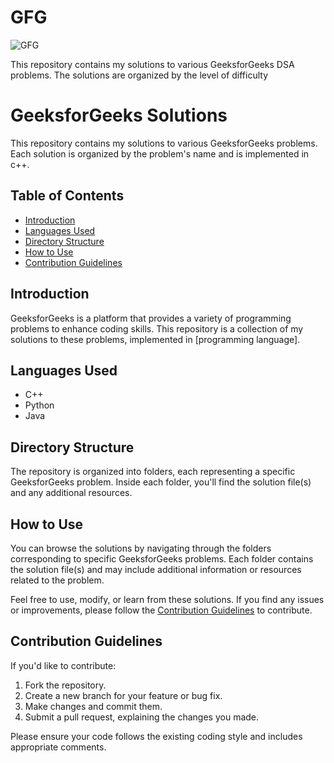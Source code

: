 # GFG


![GFG](https://socialify.git.ci/neerajcodes888/GFG/image?description=1&descriptionEditable=Welcome%20to%20my%20GeeksforGeeks%20Data%20Structures%20and%20Algorithms%20(DSA)%20solutions%20repository!%20%F0%9F%8C%9F%20Explore%20a%20diverse%20range%20of%20solutions%20to%20GFG%20%20problems&font=Rokkitt&language=1&name=1&owner=1&pattern=Solid&stargazers=1&theme=Dark)


This repository contains my solutions to various GeeksforGeeks DSA problems. The solutions are organized by the level of difficulty
# GeeksforGeeks Solutions

This repository contains my solutions to various GeeksforGeeks problems. Each solution is organized by the problem's name and is implemented in c++.

## Table of Contents

- [Introduction](#introduction)
- [Languages Used](#languages-used)
- [Directory Structure](#directory-structure)
- [How to Use](#how-to-use)
- [Contribution Guidelines](#contribution-guidelines)


## Introduction

GeeksforGeeks is a platform that provides a variety of programming problems to enhance coding skills. This repository is a collection of my solutions to these problems, implemented in [programming language].

## Languages Used

- C++
- Python
- Java


## Directory Structure

The repository is organized into folders, each representing a specific GeeksforGeeks problem. Inside each folder, you'll find the solution file(s) and any additional resources.


## How to Use

You can browse the solutions by navigating through the folders corresponding to specific GeeksforGeeks problems. Each folder contains the solution file(s) and may include additional information or resources related to the problem.

Feel free to use, modify, or learn from these solutions. If you find any issues or improvements, please follow the [Contribution Guidelines](#contribution-guidelines) to contribute.

## Contribution Guidelines

If you'd like to contribute:

1. Fork the repository.
2. Create a new branch for your feature or bug fix.
3. Make changes and commit them.
4. Submit a pull request, explaining the changes you made.

Please ensure your code follows the existing coding style and includes appropriate comments.




